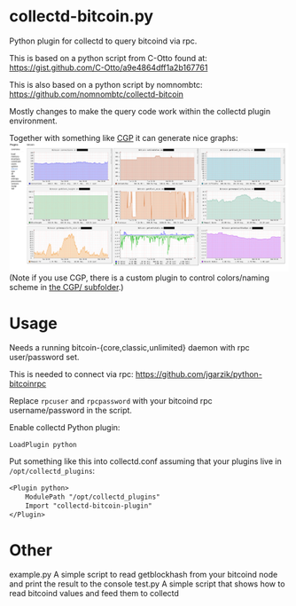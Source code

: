 collectd-bitcoin.py
======
Python plugin for collectd to query bitcoind via rpc.

This is based on a python script from C-Otto found at:
https://gist.github.com/C-Otto/a9e4864dff1a2b167761

This is also based on a python script by nomnombtc:
https://github.com/nomnombtc/collectd-bitcoin 

Mostly changes to make the query code work within the collectd
plugin environment. 

Together with something like [CGP](https://github.com/pommi/CGP) it can generate nice graphs:
![Screenshot of CGP Graphpanel](collectd-bitcoin.png)
(Note if you use CGP, there is a custom plugin to control colors/naming scheme in [the CGP/ subfolder](CGP/).)

Usage
======

Needs a running bitcoin-{core,classic,unlimited} daemon with rpc user/password set.

This is needed to connect via rpc: https://github.com/jgarzik/python-bitcoinrpc

Replace ```rpcuser``` and ```rpcpassword``` with your bitcoind rpc username/password in the script.

Enable collectd Python plugin:
```
LoadPlugin python
```

Put something like this into collectd.conf assuming that your plugins
live in `/opt/collectd_plugins`:
```
<Plugin python>
    ModulePath "/opt/collectd_plugins"
    Import "collectd-bitcoin-plugin"
</Plugin>
```

Other
=====
example.py A simple script to read getblockhash from your bitcoind node and print the result to the console
test.py    A simple script that shows how to read bitcoind values and feed them to collectd


